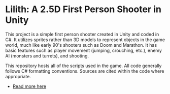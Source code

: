 # Lilith: A 2.5D First Person Shooter in Unity

This project is a simple first person shooter created in Unity and coded in C#. It utilizes sprites rather than 3D models to represent objects in the game world, much like early 90's shooters such as Doom and Marathon. It has basic features such as player movement (jumping, crouching, etc.), enemy AI (monsters and turrets), and shooting.

This repository hosts all of the scripts used in the game. All code generally follows C# formatting conventions. Sources are cited within the code where appropriate.

* [Read more here](https://cadenkesey.github.io/lilith)
